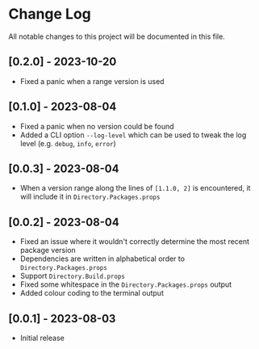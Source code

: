# Change Log
All notable changes to this project will be documented in this file.

## [0.2.0] - 2023-10-20
* Fixed a panic when a range version is used

## [0.1.0] - 2023-08-04
* Fixed a panic when no version could be found
* Added a CLI option `--log-level` which can be used to tweak the log level (e.g. `debug`, `info`, `error`)

## [0.0.3] - 2023-08-04
* When a version range along the lines of `[1.1.0, 2]` is encountered, it will include it in `Directory.Packages.props`

## [0.0.2] - 2023-08-04
* Fixed an issue where it wouldn't correctly determine the most recent package version
* Dependencies are written in alphabetical order to `Directory.Packages.props`
* Support `Directory.Build.props`
* Fixed some whitespace in the `Directory.Packages.props` output
* Added colour coding to the terminal output

## [0.0.1] - 2023-08-03
* Initial release
